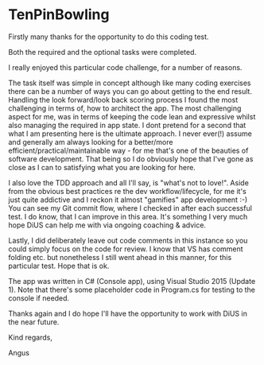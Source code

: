 # TenPinBowling

Firstly many thanks for the opportunity to do this coding test. 

Both the required and the optional tasks were completed.

I really enjoyed this particular code challenge, for a number of reasons.

The task itself was simple in concept although like many coding exercises there can be a number of ways you can go about getting to the end result. Handling the look forward/look back scoring process I found the most challenging in terms of, how to architect the app. The most challenging aspect for me, was in terms of keeping the code lean and expressive whilst also managing the required in app state. I dont pretend for a second that what I am presenting here is the ultimate approach. I never ever(!) assume and generally am always looking for a better/more efficient/practical/maintainable way - for me that's one of the beauties of software development.  That being so I do obviously hope that I've gone as close as I can to satisfying what you are looking for here. 

I also love the TDD approach and all I'll say, is "what's not to love!". Aside from the obvious best practices re the dev workflow/lifecycle, for me it's just quite addictive and I reckon it almost "gamifies" app development :-)  You can see my Git commit flow, where I checked in after each successful test. I do know, that I can improve in this area. It's something I very much hope DiUS can help me with via ongoing coaching & advice.

Lastly, I did deliberately leave out code comments in this instance so you could simply focus on the code for review. I know that VS has comment folding etc. but nonetheless I still went ahead in this manner, for this particular test. Hope that is ok. 

The app was written in C# (Console app), using Visual Studio 2015 (Update 1). Note that there's some placeholder code in Program.cs for testing to the console if needed.

Thanks again and I do hope I'll have the opportunity to work with DiUS in the near future.


Kind regards,

Angus

